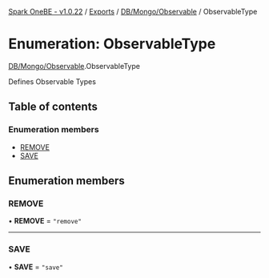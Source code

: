 [Spark OneBE - v1.0.22](../README.md) / [Exports](../modules.md) / [DB/Mongo/Observable](../modules/DB_Mongo_Observable.md) / ObservableType

# Enumeration: ObservableType

[DB/Mongo/Observable](../modules/DB_Mongo_Observable.md).ObservableType

Defines Observable Types

## Table of contents

### Enumeration members

- [REMOVE](DB_Mongo_Observable.ObservableType.md#remove)
- [SAVE](DB_Mongo_Observable.ObservableType.md#save)

## Enumeration members

### REMOVE

• **REMOVE** = `"remove"`

___

### SAVE

• **SAVE** = `"save"`
